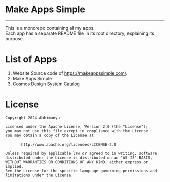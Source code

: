 # Make Apps Simple

---

This is a monorepo containing all my apps.  
Each app has a separate README file in its root directory, explaining its purpose.

# List of Apps

1. Website Source code of https://makeappssimple.com/.
2. Make Apps Simple 
3. Cosmos Design System Catalog


# License

```
Copyright 2024 Abhimanyu

Licensed under the Apache License, Version 2.0 (the "License");
you may not use this file except in compliance with the License.
You may obtain a copy of the License at

       http://www.apache.org/licenses/LICENSE-2.0

Unless required by applicable law or agreed to in writing, software
distributed under the License is distributed on an "AS IS" BASIS,
WITHOUT WARRANTIES OR CONDITIONS OF ANY KIND, either express or implied.
See the License for the specific language governing permissions and
limitations under the License.
```
